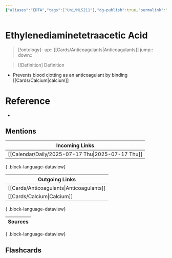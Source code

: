 ```yaml
---
{"aliases":"EDTA","tags":["Uni/MLS211"],"dg-publish":true,"permalink":"/cards/ethylenediaminetetraacetic-acid/","dgPassFrontmatter":true}
---
```


# Ethylenediaminetetraacetic Acid

> [!ontology]-
> up:: [[Cards/Anticoagulants\|Anticoagulants]]
> jump:: 
> down:: 

> [!Definition] Definition

- Prevents blood clotting as an anticoagulant by binding [[Cards/Calcium\|calcium]]

# Reference

- 

## Mentions

| Incoming Links                                       |
| ---------------------------------------------------- |
| [[Calendar/Daily/2025-07-17 Thu\|2025-07-17 Thu]] |

{ .block-language-dataview}

| Outgoing Links                              |
| ------------------------------------------- |
| [[Cards/Anticoagulants\|Anticoagulants]] |
| [[Cards/Calcium\|Calcium]]               |

{ .block-language-dataview}

| Sources |
| ------- |

{ .block-language-dataview}

## Flashcards